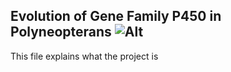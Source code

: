 **Evolution of Gene Family P450 in Polyneopterans**
![Alt](C:\Users\utente\OneDrive\Immagini\p450)
---
This file explains what the project is
